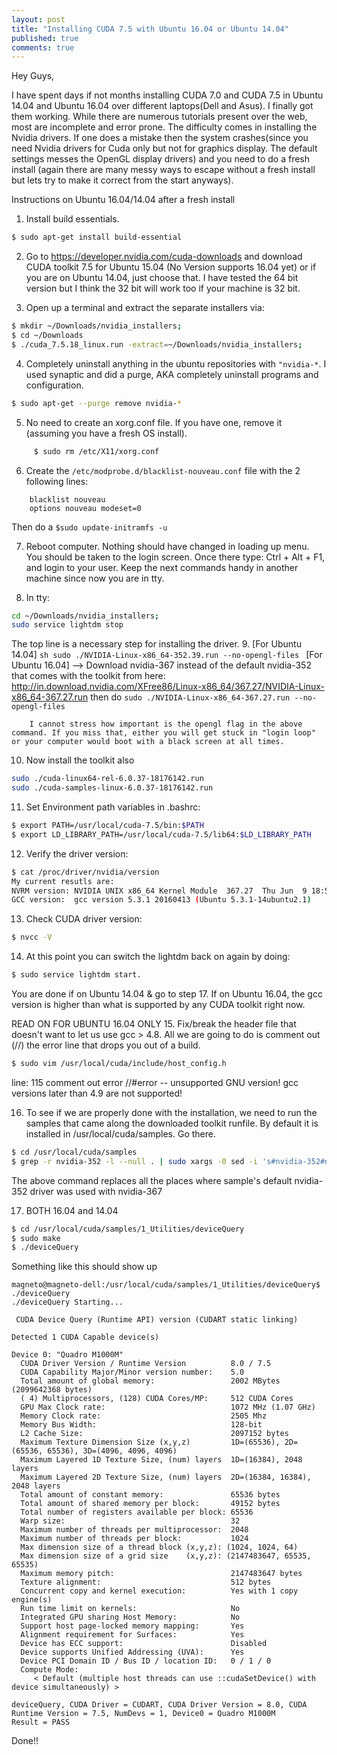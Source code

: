 ```yaml
---
layout: post
title: "Installing CUDA 7.5 with Ubuntu 16.04 or Ubuntu 14.04"
published: true
comments: true
---
```



Hey Guys,

I have spent days if not months installing CUDA 7.0 and CUDA 7.5 in Ubuntu 14.04 and Ubuntu 16.04 over different laptops(Dell and Asus). I finally got them working. While there are numerous tutorials present over the web, most are incomplete and error prone. The difficulty comes in installing the Nvidia drivers. If one does a mistake then the system crashes(since you need Nvidia drivers for Cuda only but not for graphics display. The default settings messes the OpenGL display drivers) and you need to do a fresh install (again there are many messy ways to escape without a fresh install but lets try to make it correct from the start anyways).

Instructions on Ubuntu 16.04/14.04  after a fresh install


1. Install build essentials.  

```sh
$ sudo apt-get install build-essential
```

2.  Go to <https://developer.nvidia.com/cuda-downloads> and download CUDA toolkit 7.5 for Ubuntu 15.04 (No Version supports 16.04 yet) or if you are on Ubuntu 14.04, just choose that. I have tested the 64 bit version but I think the 32 bit will work too if your machine is 32 bit.

3.  Open up a terminal and extract the separate installers via:
```sh
$ mkdir ~/Downloads/nvidia_installers;
$ cd ~/Downloads
$ ./cuda_7.5.18_linux.run -extract=~/Downloads/nvidia_installers;
```

4.  Completely uninstall anything in the ubuntu repositories with ```"nvidia-*```.
I used synaptic and did a purge, AKA completely uninstall programs and configuration.
```sh
$ sudo apt-get --purge remove nvidia-*
```
5.  No need to create an xorg.conf file. If you have one, remove it (assuming you have a fresh OS install).
```sh
     $ sudo rm /etc/X11/xorg.conf
```
6. Create the ``/etc/modprobe.d/blacklist-nouveau.conf`` file with the 2 following lines:
```
    blacklist nouveau
    options nouveau modeset=0
```
Then do a  ```$sudo update-initramfs -u```

7. Reboot computer. Nothing should have changed in loading up menu. You should be taken to the login screen. Once there type: Ctrl + Alt + F1, and login to your user.
   Keep the next commands handy in another machine since now you are in tty.

8. In tty:
  ```sh
  cd ~/Downloads/nvidia_installers;
  sudo service lightdm stop
  ```
The top line is a necessary step for installing the driver.
9. [For Ubuntu 14.04]
        ```sh
        sudo ./NVIDIA-Linux-x86_64-352.39.run --no-opengl-files
        ```
        [For Ubuntu 16.04] --> Download nvidia-367 instead of the default nvidia-352 that comes with the toolkit from here: <http://in.download.nvidia.com/XFree86/Linux-x86_64/367.27/NVIDIA-Linux-x86_64-367.27.run>
        then do
        ```
        sudo ./NVIDIA-Linux-x86_64-367.27.run --no-opengl-files
        ```

        I cannot stress how important is the opengl flag in the above command. If you miss that, either you will get stuck in "login loop" or your computer would boot with a black screen at all times.

10. Now install the toolkit also
```sh
sudo ./cuda-linux64-rel-6.0.37-18176142.run
sudo ./cuda-samples-linux-6.0.37-18176142.run
```

11. Set Environment path variables in .bashrc:
```sh
$ export PATH=/usr/local/cuda-7.5/bin:$PATH
$ export LD_LIBRARY_PATH=/usr/local/cuda-7.5/lib64:$LD_LIBRARY_PATH
```
12. Verify the driver version:
```sh
$ cat /proc/driver/nvidia/version
My current resutls are:
NVRM version: NVIDIA UNIX x86_64 Kernel Module  367.27  Thu Jun  9 18:53:27 PDT 2016
GCC version:  gcc version 5.3.1 20160413 (Ubuntu 5.3.1-14ubuntu2.1)
```
13. Check CUDA driver version:
```sh
$ nvcc -V
```
14. At this point you can switch the lightdm back on again by doing:
```sh
$ sudo service lightdm start.
```
You are done if on Ubuntu 14.04 & go to step 17. If on Ubuntu 16.04, the gcc version is higher than what is supported by any CUDA toolkit right now.

READ ON FOR UBUNTU 16.04 ONLY
15. Fix/break the header file that doesn't want to let us use gcc > 4.8. All we are going to do is comment out (//) the error line that drops you out of a build.
```sh
$ sudo vim /usr/local/cuda/include/host_config.h
```

line: 115 comment out error
//#error -- unsupported GNU version! gcc versions later than 4.9 are not supported!

16. To see if we are properly done with the installation, we need to run the samples that came along the downloaded toolkit runfile. By default it is installed in /usr/local/cuda/samples. Go there.
``` sh
$ cd /usr/local/cuda/samples
$ grep -r nvidia-352 -l --null . | sudo xargs -0 sed -i 's#nvidia-352#nvidia-367#g'
```
The above command replaces all the places where sample's default nvidia-352 driver was used with nvidia-367


17. BOTH 16.04 and 14.04
```sh
$ cd /usr/local/cuda/samples/1_Utilities/deviceQuery
$ sudo make
$ ./deviceQuery
```
Something like this should show up
```
magneto@magneto-dell:/usr/local/cuda/samples/1_Utilities/deviceQuery$ ./deviceQuery
./deviceQuery Starting...

 CUDA Device Query (Runtime API) version (CUDART static linking)

Detected 1 CUDA Capable device(s)

Device 0: "Quadro M1000M"
  CUDA Driver Version / Runtime Version          8.0 / 7.5
  CUDA Capability Major/Minor version number:    5.0
  Total amount of global memory:                 2002 MBytes (2099642368 bytes)
  ( 4) Multiprocessors, (128) CUDA Cores/MP:     512 CUDA Cores
  GPU Max Clock rate:                            1072 MHz (1.07 GHz)
  Memory Clock rate:                             2505 Mhz
  Memory Bus Width:                              128-bit
  L2 Cache Size:                                 2097152 bytes
  Maximum Texture Dimension Size (x,y,z)         1D=(65536), 2D=(65536, 65536), 3D=(4096, 4096, 4096)
  Maximum Layered 1D Texture Size, (num) layers  1D=(16384), 2048 layers
  Maximum Layered 2D Texture Size, (num) layers  2D=(16384, 16384), 2048 layers
  Total amount of constant memory:               65536 bytes
  Total amount of shared memory per block:       49152 bytes
  Total number of registers available per block: 65536
  Warp size:                                     32
  Maximum number of threads per multiprocessor:  2048
  Maximum number of threads per block:           1024
  Max dimension size of a thread block (x,y,z): (1024, 1024, 64)
  Max dimension size of a grid size    (x,y,z): (2147483647, 65535, 65535)
  Maximum memory pitch:                          2147483647 bytes
  Texture alignment:                             512 bytes
  Concurrent copy and kernel execution:          Yes with 1 copy engine(s)
  Run time limit on kernels:                     No
  Integrated GPU sharing Host Memory:            No
  Support host page-locked memory mapping:       Yes
  Alignment requirement for Surfaces:            Yes
  Device has ECC support:                        Disabled
  Device supports Unified Addressing (UVA):      Yes
  Device PCI Domain ID / Bus ID / location ID:   0 / 1 / 0
  Compute Mode:
     < Default (multiple host threads can use ::cudaSetDevice() with device simultaneously) >

deviceQuery, CUDA Driver = CUDART, CUDA Driver Version = 8.0, CUDA Runtime Version = 7.5, NumDevs = 1, Device0 = Quadro M1000M
Result = PASS
```

Done!!

